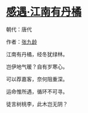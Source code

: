 # [感遇·江南有丹橘](http://so.gushiwen.org/view_70867.aspx)

朝代：唐代

作者：[张九龄](http://so.gushiwen.org/author_691.aspx)

江南有丹橘，经冬犹绿林。

岂伊地气暖？自有岁寒心。

可以荐嘉客，奈何阻重深。

运命惟所遇，循环不可寻。

徒言树桃李，此木岂无阴？

